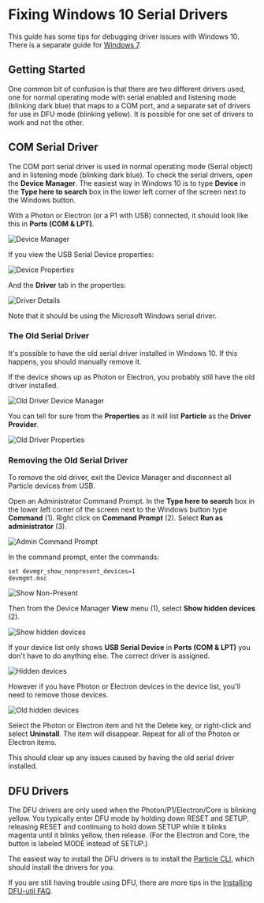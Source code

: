 # Fixing Windows 10 Serial Drivers


This guide has some tips for debugging driver issues with Windows 10. There is a separate guide for [Windows 7](https://github.com/rickkas7/particle_notes/tree/master/debugging-windows-7-drivers).

## Getting Started

One common bit of confusion is that there are two different drivers used, one for normal operating mode with serial enabled and listening mode (blinking dark blue) that maps to a COM port, and a separate set of drivers for use in DFU mode (blinking yellow). It is possible for one set of drivers to work and not the other.

## COM Serial Driver

The COM port serial driver is used in normal operating mode (Serial object) and in listening mode (blinking dark blue). To check the serial drivers, open the **Device Manager**. The easiest way in Windows 10 is to type **Device** in the **Type here to search** box in the lower left corner of the screen next to the Windows button.

With a Photon or Electron (or a P1 with USB) connected, it should look like this in **Ports (COM & LPT)**.

![Device Manager](images/device-manager.png)

If you view the USB Serial Device properties:

![Device Properties](images/device-properties.png)

And the **Driver** tab in the properties:

![Driver Details](images/driver-details.png)

Note that it should be using the Microsoft Windows serial driver.

### The Old Serial Driver

It's possible to have the old serial driver installed in Windows 10. If this happens, you should manually remove it.

If the device shows up as Photon or Electron, you probably still have the old driver installed.

![Old Driver Device Manager](images/old-driver-list.png)

You can tell for sure from the **Properties** as it will list **Particle** as the **Driver Provider**.

![Old Driver Properties](images/old-driver-properties.png)

### Removing the Old Serial Driver

To remove the old driver, exit the Device Manager and disconnect all Particle devices from USB.

Open an Administrator Command Prompt. In the **Type here to search** box in the lower left corner of the screen next to the Windows button type **Command** (1). Right click on **Command Prompt** (2). Select **Run as administrator** (3).

![Admin Command Prompt](images/admin-command-prompt.png)

In the command prompt, enter the commands:

```
set devmgr_show_nonpresent_devices=1
devmgmt.msc
```

![Show Non-Present](images/show-nonpresent.png)

Then from the Device Manager **View** menu (1), select **Show hidden devices** (2).

![Show hidden devices](images/show-hidden-devices.png)

If your device list only shows **USB Serial Device** in **Ports (COM & LPT)** you don't have to do anything else. The correct driver is assigned.

![Hidden devices](images/hidden-devices.png)

However if you have Photon or Electron devices in the device list, you'll need to remove those devices.

![Old hidden devices](images/old-hidden.png)

Select the Photon or Electron item and hit the Delete key, or right-click and select **Uninstall**. The item will disappear. Repeat for all of the Photon or Electron items.

This should clear up any issues caused by having the old serial driver installed.


## DFU Drivers

The DFU drivers are only used when the Photon/P1/Electron/Core is blinking yellow. You typically enter DFU mode by holding down RESET and SETUP, releasing RESET and continuing to hold down SETUP while it blinks magenta until it blinks yellow, then release. (For the Electron and Core, the button is labeled MODE instead of SETUP.)

The easiest way to install the DFU drivers is to install the [Particle CLI](https://particle.io/cli), which should install the drivers for you.

If you are still having trouble using DFU, there are more tips in the [Installing DFU-util FAQ](https://docs.particle.io/faq/particle-tools/installing-dfu-util/).
